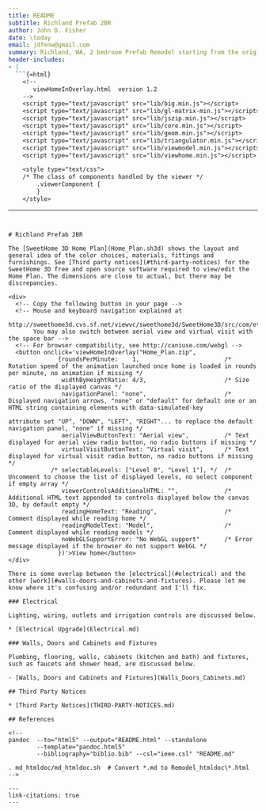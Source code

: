 ```yaml
---
title: README
subtitle: Richland Prefab 2BR
author: John D. Fisher
date: \today
email: jdfenw@gmail.com
summary: Richland, WA, 2 bedroom Prefab Remodel starting from the original floor plans, which are available from [@columbiaabc]. The dimensions have been updated to match the actual house.
header-includes:
- |
  ```{=html}
    <!--
       viewHomeInOverlay.html  version 1.2
    -->
    <script type="text/javascript" src="lib/big.min.js"></script>
    <script type="text/javascript" src="lib/gl-matrix-min.js"></script>
    <script type="text/javascript" src="lib/jszip.min.js"></script>
    <script type="text/javascript" src="lib/core.min.js"></script>
    <script type="text/javascript" src="lib/geom.min.js"></script>
    <script type="text/javascript" src="lib/triangulator.min.js"></script>
    <script type="text/javascript" src="lib/viewmodel.min.js"></script>
    <script type="text/javascript" src="lib/viewhome.min.js"></script>

    <style type="text/css">
    /* The class of components handled by the viewer */
        .viewerComponent {
        }
    </style>
  ```
---
```


# Richland Prefab 2BR

The [SweetHome 3D Home Plan](Home_Plan.sh3d) shows the layout and general idea of the color choices, materials, fittings and furnishings. See [Third party notices](#third-party-notices) for the SweetHome 3D free and open source software required to view/edit the Home Plan. The dimensions are close to actual, but there may be discrepancies.

<div>
  <!-- Copy the following button in your page -->
  <!-- Mouse and keyboard navigation explained at 
       http://sweethome3d.cvs.sf.net/viewvc/sweethome3d/SweetHome3D/src/com/eteks/sweethome3d/viewcontroller/resources/help/en/editing3DView.html 
       You may also switch between aerial view and virtual visit with the space bar -->
  <!-- For browser compatibility, see http://caniuse.com/webgl -->
  <button onclick='viewHomeInOverlay("Home_Plan.zip", 
              {roundsPerMinute:    1,                        /* Rotation speed of the animation launched once home is loaded in rounds per minute, no animation if missing */ 
               widthByHeightRatio: 4/3,                      /* Size ratio of the displayed canvas */
               navigationPanel: "none",                      /* Displayed navigation arrows, "none" or "default" for default one or an HTML string containing elements with data-simulated-key 
                                                                attribute set "UP", "DOWN", "LEFT", "RIGHT"... to replace the default navigation panel, "none" if missing */ 
               aerialViewButtonText: "Aerial view",          /* Text displayed for aerial view radio button, no radio buttons if missing */ 
               virtualVisitButtonText: "Virtual visit",      /* Text displayed for virtual visit radio button, no radio buttons if missing */
            /* selectableLevels: ["Level 0", "Level 1"], */  /* Uncomment to choose the list of displayed levels, no select component if empty array */
               viewerControlsAdditionalHTML: "",             /* Additional HTML text appended to controls displayed below the canvas 3D, by default empty */
               readingHomeText: "Reading",                   /* Comment displayed while reading home */
               readingModelText: "Model",                    /* Comment displayed while reading models */
               noWebGLSupportError: "No WebGL support"       /* Error message displayed if the browser do not support WebGL */
              })'>View home</button>
</div>

There is some overlap between the [electrical](#electrical) and the other [work](#walls-doors-and-cabinets-and-fixtures). Please let me know where it's confusing and/or redundant and I'll fix.

### Electrical

Lighting, wiring, outlets and irrigation controls are discussed below.

* [Electrical Upgrade](Electrical.md)

### Walls, Doors and Cabinets and Fixtures

Plumbing, flooring, walls, cabinets (kitchen and bath) and fixtures, such as faucets and shower head, are discussed below.

- [Walls, Doors and Cabinets and Fixtures](Walls_Doors_Cabinets.md)

## Third Party Notices

* [Third Party Notices](THIRD-PARTY-NOTICES.md)

## References

<!--
pandoc  --to="html5" --output="README.html" --standalone
        --template="pandoc.html5"
        --bibliography="biblio.bib" --csl="ieee.csl" "README.md"

. md_htmldoc/md_htmldoc.sh  # Convert *.md to Remodel_htmldoc\*.html
-->

---
link-citations: true
---
